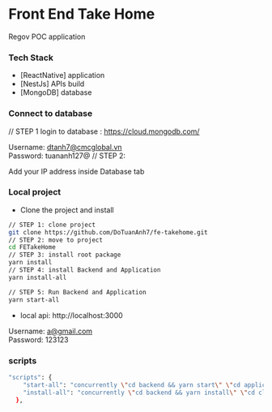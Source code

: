 # Front End Take Home
Regov POC application

### Tech Stack

- [ReactNative] application
- [NestJs] APIs build
- [MongoDB] database

### Connect to database

// STEP 1
login to database : https://cloud.mongodb.com/

Username: dtanh7@cmcglobal.vn   
Password: tuananh127@
// STEP 2:

Add your IP address inside Database tab

### Local project

- Clone the project and install


```sh
// STEP 1: clone project
git clone https://github.com/DoTuanAnh7/fe-takehome.git
// STEP 2: move to project
cd FETakeHome
// STEP 3: install root package
yarn install
// STEP 4: install Backend and Application
yarn install-all

// STEP 5: Run Backend and Application
yarn start-all
```

- local api: http://localhost:3000

Username: a@gmail.com   
Password: 123123

### scripts 
```sh
"scripts": {
    "start-all": "concurrently \"cd backend && yarn start\" \"cd application && yarn start\" \"cd application && yarn ios\"",
    "install-all": "concurrently \"cd backend && yarn install\" \"cd client && yarn install\"",
  },


```


